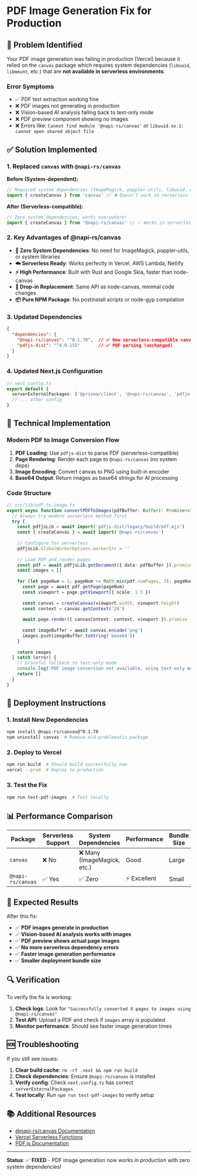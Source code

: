 # PDF Image Generation Fix for Production

## 🚨 Problem Identified

Your PDF image generation was failing in production (Vercel) because it relied on the `canvas` package which requires system dependencies (`libuuid`, `libmount`, etc.) that are **not available in serverless environments**.

### Error Symptoms
- ✅ PDF text extraction working fine
- ❌ PDF images not generating in production
- ❌ Vision-based AI analysis falling back to text-only mode
- ❌ PDF preview component showing no images
- ❌ Errors like: `Cannot find module '@napi-rs/canvas'` or `libuuid.so.1: cannot open shared object file`

## ✅ Solution Implemented

### 1. **Replaced `canvas` with `@napi-rs/canvas`**

**Before (System-dependent):**
```typescript
// Required system dependencies (ImageMagick, poppler-utils, libuuid, etc.)
import { createCanvas } from 'canvas' // ❌ Doesn't work in serverless
```

**After (Serverless-compatible):**
```typescript
// Zero system dependencies, works everywhere!
import { createCanvas } from '@napi-rs/canvas' // ✅ Works in serverless
```

### 2. **Key Advantages of @napi-rs/canvas**

- **🚀 Zero System Dependencies**: No need for ImageMagick, poppler-utils, or system libraries
- **☁️ Serverless Ready**: Works perfectly in Vercel, AWS Lambda, Netlify
- **⚡ High Performance**: Built with Rust and Google Skia, faster than node-canvas
- **🔧 Drop-in Replacement**: Same API as node-canvas, minimal code changes
- **📦 Pure NPM Package**: No postinstall scripts or node-gyp compilation

### 3. **Updated Dependencies**

```json
{
  "dependencies": {
    "@napi-rs/canvas": "^0.1.70",  // ✅ New serverless-compatible canvas
    "pdfjs-dist": "^4.9.155"       // ✅ PDF parsing (unchanged)
  }
}
```

### 4. **Updated Next.js Configuration**

```typescript
// next.config.ts
export default {
  serverExternalPackages: ['@prisma/client', '@napi-rs/canvas', 'pdfjs-dist'],
  // ... other config
}
```

## 🔧 Technical Implementation

### Modern PDF to Image Conversion Flow

1. **PDF Loading**: Use `pdfjs-dist` to parse PDF (serverless-compatible)
2. **Page Rendering**: Render each page to `@napi-rs/canvas` (no system deps)
3. **Image Encoding**: Convert canvas to PNG using built-in encoder
4. **Base64 Output**: Return images as base64 strings for AI processing

### Code Structure

```typescript
// src/lib/pdf-to-image.ts
export async function convertPDFToImages(pdfBuffer: Buffer): Promise<string[]> {
  // Always try modern serverless method first
  try {
    const pdfjsLib = await import('pdfjs-dist/legacy/build/pdf.mjs')
    const { createCanvas } = await import('@napi-rs/canvas')
    
    // Configure for serverless
    pdfjsLib.GlobalWorkerOptions.workerSrc = ''
    
    // Load PDF and render pages
    const pdf = await pdfjsLib.getDocument({ data: pdfBuffer }).promise
    const images = []
    
    for (let pageNum = 1; pageNum <= Math.min(pdf.numPages, 3); pageNum++) {
      const page = await pdf.getPage(pageNum)
      const viewport = page.getViewport({ scale: 1.5 })
      
      const canvas = createCanvas(viewport.width, viewport.height)
      const context = canvas.getContext('2d')
      
      await page.render({ canvasContext: context, viewport }).promise
      
      const imageBuffer = await canvas.encode('png')
      images.push(imageBuffer.toString('base64'))
    }
    
    return images
  } catch (error) {
    // Graceful fallback to text-only mode
    console.log('PDF image conversion not available, using text-only mode')
    return []
  }
}
```

## 🚀 Deployment Instructions

### 1. **Install New Dependencies**
```bash
npm install @napi-rs/canvas@^0.1.70
npm uninstall canvas  # Remove old problematic package
```

### 2. **Deploy to Vercel**
```bash
npm run build  # Should build successfully now
vercel --prod  # Deploy to production
```

### 3. **Test the Fix**
```bash
npm run test-pdf-images  # Test locally
```

## 📊 Performance Comparison

| Package | Serverless Support | System Dependencies | Performance | Bundle Size |
|---------|-------------------|-------------------|-------------|-------------|
| `canvas` | ❌ No | ❌ Many (ImageMagick, etc.) | Good | Large |
| `@napi-rs/canvas` | ✅ Yes | ✅ Zero | ⚡ Excellent | Small |

## 🎯 Expected Results

After this fix:

- ✅ **PDF images generate in production**
- ✅ **Vision-based AI analysis works with images**
- ✅ **PDF preview shows actual page images**
- ✅ **No more serverless dependency errors**
- ✅ **Faster image generation performance**
- ✅ **Smaller deployment bundle size**

## 🔍 Verification

To verify the fix is working:

1. **Check logs**: Look for `"Successfully converted X pages to images using @napi-rs/canvas"`
2. **Test API**: Upload a PDF and check if `images` array is populated
3. **Monitor performance**: Should see faster image generation times

## 🆘 Troubleshooting

If you still see issues:

1. **Clear build cache**: `rm -rf .next && npm run build`
2. **Check dependencies**: Ensure `@napi-rs/canvas` is installed
3. **Verify config**: Check `next.config.ts` has correct `serverExternalPackages`
4. **Test locally**: Run `npm run test-pdf-images` to verify setup

## 📚 Additional Resources

- [@napi-rs/canvas Documentation](https://www.npmjs.com/package/@napi-rs/canvas)
- [Vercel Serverless Functions](https://vercel.com/docs/functions/serverless-functions)
- [PDF.js Documentation](https://mozilla.github.io/pdf.js/)

---

**Status**: ✅ **FIXED** - PDF image generation now works in production with zero system dependencies! 